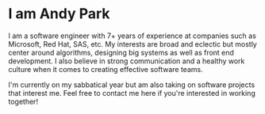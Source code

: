 # I am Andy Park

I am a software engineer with 7+ years of experience at companies such as Microsoft, Red Hat, SAS, etc. My interests are broad and eclectic but mostly center around algorithms, designing big systems as well as front end development. I also believe in strong communication and a healthy work culture when it comes to creating effective software teams.

I'm currently on my sabbatical year but am also taking on software projects that interest me. Feel free to contact me here if you're interested in working together!

<!--
**andyPark/andyPark** is a ✨ _special_ ✨ repository because its `README.md` (this file) appears on your GitHub profile.

Here are some ideas to get you started:

- 🔭 I’m currently working on ...
- 🌱 I’m currently learning ...
- 👯 I’m looking to collaborate on ...
- 🤔 I’m looking for help with ...
- 💬 Ask me about ...
- 📫 How to reach me: ...
- 😄 Pronouns: ...
- ⚡ Fun fact: ...
-->
